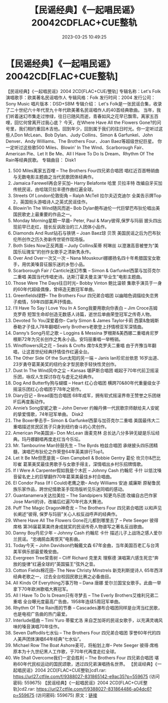 ﻿---
title: 【民谣经典】《一起唱民谣》20042CDFLAC+CUE整轨
date: 2023-03-25 10:49:25
categories: 外语音乐
tags: 外语音乐
---
# 【民谣经典】《一起唱民谣》20042CD[FLAC+CUE整轨]

【民谣经典】《一起唱民谣》2004 2CD[FLAC+CUE/整轨]
专辑名称：Let's Folk
演唱歌手：欧美著名民谣唱作人
专辑风格：Folk
发行时间：2004
发行公司：Sony Music
唱片版本：DSD+SBM
专辑介绍：
Let's Folk是一张民谣合集，收录了二十世纪六十年代至九十年代欧美著名民谣唱作人的40首经典歌曲。
当年，我们听着迷幻市集走过惨绿，往日已随风而逝，青春如风之花早已飘零。离家五百哩，回忆何曾离开过我心底？ 今天，在Where
Have All the Flowers
Gone?的问号里，我们相约重回木吉他。回到年少，回到属于我们的往日时光。你一定听过这些人Don McLean、Bob
Dylan、Judy Collins、Simon & Garfunkel、John Denver、Andy
Williams、The Brothers Four、Joan Baez等超级世纪巨星。 你一定听过这些歌500
Miles、Blowin' In The Wind、Scarborough Fair、American Pie、Let It Be
Me、All I Have To Do Is Dream、Rhythm Of The Rain等经典民歌。
专辑曲目：
Disk1
1. 500 Miles离家五百哩 – The Brothers Four四兄弟合唱团
唱红近百首畅销曲与无数电影主题曲之当代民歌团体经典作。
2. Jamaica Farewell再会牙买加– Harry Belafonte 哈里 贝拉丰特
改编自牙买加传统民谣，由哈瑞贝拉丰德作曲红遍全球。
3. Streets Of London伦敦街角 – Ralph McTell 拉尔夫迈克迪尔 全美告示牌Top
2，英国街头游唱诗人之英式民谣佳作。
4. Blowin’In The Wind随风而逝– Bob
Dylan鲍布迪伦一代巨擘巴布狄伦唱出美国民歌史上最重要的作品之一。
5. Monday Morning星期一早晨– Peter, Paul & Mary彼得,保罗与玛丽
披头四出现前早已走红，擅长反讽政治的三人团体小品作。
6. Diamonds And Rust钻石与铁锈 – Joan Baez琼 贝茨
美国民谣之后为巴布狄伦所创作之历久弥新传世钜作现场版。
7. Both Sides Now正反两面 – Judy Collins茱蒂 柯琳丝
以澄澈高音被誉为“美国乐坛瑰宝”的创作女歌手之清新隽永作。
8. Over And Over一次又一次 – Nana
Mouskouri娜娜扬名四十年希腊国宝女歌手，用优美嗓音征服乐迷的乡愁小品。
9. Scarborough Fair / Canticle迷幻市集 – Simon &
Garfunkel西蒙与加芬克尔二重唱 美国当代传唱史诗。达斯汀霍夫曼主演“毕业生”电影主题曲。
10. Those Were The Days往日时光– Bobby Vinton 鲍比温顿
集歌手演员于一身的60年代超级偶像，曾缔造无数冠军单曲。
11. Greenfields绿野– The Brothers Four 四兄弟合唱团
以幽暗色调描绘失恋男子痴情，59年四部美声抒情曲。
12. I’ll Have To Say I Love You In A Song我要用歌向你表白 – Jim Croce吉姆
克罗奇 短暂生命却创造无数感人诗篇，逝世后单曲荣登冠军之传奇人物。
13. Devoted To You深爱着你– Carly Simon & James Taylor卡莉
西蒙&詹姆斯泰勒才子佳人78年翻唱Everly Brothers老歌登上抒情榜亚军深情曲。
14. Danny’s Song丹尼之歌 – Loggins & Messina
罗根斯&美西娜二重唱肯尼罗根斯72年为兄长创作之隽永小品。安玛丽重唱一举畅销。
15. Windflowers风之花 – Seals & Crofts 席尔&克罗夫二重唱
由于齐豫当年翻唱，让这首世纪经典抒情佳作红遍全台。
16. The Other Side Of the Sun太阳的另一端 – Janis Ian珍尼丝依恩
16岁出道、23岁勇夺葛莱美奖的纽约全才型民歌手轻快性灵创作。
17. Dust In The Wind风中之尘 – Kansas 堪萨斯合唱团
崛起于70年代前卫摇滚乐团，咏叹人生探讨存在与虚无之经典作。
18. Dog And Butterfly狗与蝴蝶 – Heart 红心合唱团
横跨70&80年代重量级女子摇滚乐团红心合唱团于78年之钜作。
19. Diary日记 – Bread面包合唱团 68年成军，拥有软式摇滚界帝王赞誉之乐团继IF后再度轰动作。
20. Annie’s Song安妮之歌 – John Denver
约翰丹佛一代民歌宗师献给夫人安妮的挚爱情歌，74年冠军单曲。
Disk2
1. The Boxer拳击手– Simon & Garfunkel西蒙与加芬克尔二重唱
美国最伟大二重唱描述贫民区孩子只身到纽约奋斗的心灵创作。
2. American Pie美国派– Don McLean 唐麦克林
总长达八分多钟无疑是乐坛经典。玛丹娜翻唱再度走红当今乐坛。
3. Mr. Tambourine Man铃鼓先生 – The Byrds 柏兹合唱团
承继披头四乐团精髓，演唱巴布狄伦之作荣登64年英美排行Top1。
4. Let It Be Me但愿是我 – Glen Campbell & Bobbie Gentry 葛伦
坎贝尔&巴比 珍崔 葛莱美奖最佳男歌手与女歌手得主，深情唱出乡村乐招牌情歌。
5. If I Were A Carpenter假如我是个木匠 – Johnny Cash 约翰尼 卡什
以低沈嗓音留名史上的巨擘翻作70年葛莱美最佳乡村合唱曲。
6. El Condor Pasa (If I Could)老鹰之歌– Andy Williams 安迪 威廉斯
原秘鲁民族乐家作品，跨世纪情歌圣手现场版听见乐迷同唱的感动。
7. Guantanamera关达拉美拉 – The Sandpipers 知更鸟乐团 改编自古巴作家Jose
Marti的诗，改编后红遍70年代各大舞池。
8. Puff The Magic Dragon神奇龙 – The Brothers Four 四兄弟合唱团
以和声见长阐述“彼得, 保罗与玛丽”关心人权反战呼声的经典作。
9. Where Have All The Flowers Gone花儿都到哪里去了 – Pete Seeger 彼得 席格
第36届葛莱美终身成就奖的民谣传奇人物谱写之著名反战歌曲。
10. Danny Boy丹尼少年 – Johnny Cash 约翰尼 卡什
描述儿子上战场之感人爱尔兰民谣。“忠魂鹃血离恨天”电影曲。
11. Today今天 – John Davidson约翰戴文森 67年金曲，当年美国百老汇与台湾美军俱乐部最爱晚安曲。
12. Evergreen Tree常青树 – Cliff Richard 克里夫 理察德
演唱第六感生死恋“奔放的旋律”红遍全球的"英国猫王"弦外之音。
13. Cotton Fields棉花田– The New Christy Minstrels 新克利斯提诗人
65年西洋经典老歌之一，过去全台校园民歌比赛之必备曲目。
14. All Kinds Of Everything万事万物 – Dana 唐娜
爱尔兰国宝女歌手。此曲一举拿下70年欧洲歌唱大赛冠军。
15. All I Have To Do Is Dream只有寻梦去 – The Everly Brothers艾维利兄弟二重唱
全台曝光度最高广告曲，1958年连续5周冠军单曲。
16. Rhythm Of The Rain雨的节奏 –
Cascades瀑布合唱团同样是台湾当红民歌，也是电视广告曲的热门最爱。
17. Interlude插曲 – Timi Yuro 蒂蜜尤洛
来自芝加哥的民谣女歌手，以充满灵魂风味的嗓音演唱70年佳作。
18. Seven Daffodils七水仙 – The Brothers Four 四兄弟合唱团
享誉60年代的四人美声团体演唱64年经典“七水仙”。
19. Michael Row The Boat Ashore麦可，将船划上岸– Pete Seeger 彼得·席格
原本为十九世纪黑人工作歌，于70年代再度走红全球。
20. We Shall Overcome我们一定会胜利 – The Brothers Four 四兄弟合唱团
堪称60年代民权运动的国民颂歌，透过四兄弟演唱扬名世界。
【民谣经典】《一起唱民谣》2004 2CD[FLAC+CUE整轨]cd1.rar: https://url27.ctfile.com/f/9388027-831865142-e9ac35?p=559675
(访问密码: 559675)
【民谣经典】《一起唱民谣》2004 2CD[FLAC+CUE整轨]cd2.rar: https://url27.ctfile.com/f/9388027-831864486-a04dc6?p=559675
(访问密码: 559675)
原文：[链接](https://blog.sina.com.cn/s/blog_1647c7e7601031154.html)
